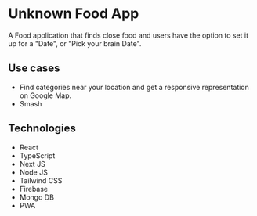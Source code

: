 # Unknown Food App

A Food application that finds close food and users have the option to set it up for a "Date", or "Pick your brain Date".

## Use cases

-   Find categories near your location and get a responsive representation on Google Map.
-   Smash

## Technologies

-   React
-   TypeScript
-   Next JS
-   Node JS
-   Tailwind CSS
-   Firebase
-   Mongo DB
-   PWA
